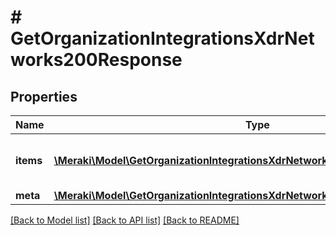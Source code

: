 # # GetOrganizationIntegrationsXdrNetworks200Response

## Properties

Name | Type | Description | Notes
------------ | ------------- | ------------- | -------------
**items** | [**\Meraki\Model\GetOrganizationIntegrationsXdrNetworks200ResponseItemsInner[]**](GetOrganizationIntegrationsXdrNetworks200ResponseItemsInner.md) | List of networks with XDR enabled | [optional]
**meta** | [**\Meraki\Model\GetOrganizationIntegrationsXdrNetworks200ResponseMeta**](GetOrganizationIntegrationsXdrNetworks200ResponseMeta.md) |  | [optional]

[[Back to Model list]](../../README.md#models) [[Back to API list]](../../README.md#endpoints) [[Back to README]](../../README.md)
